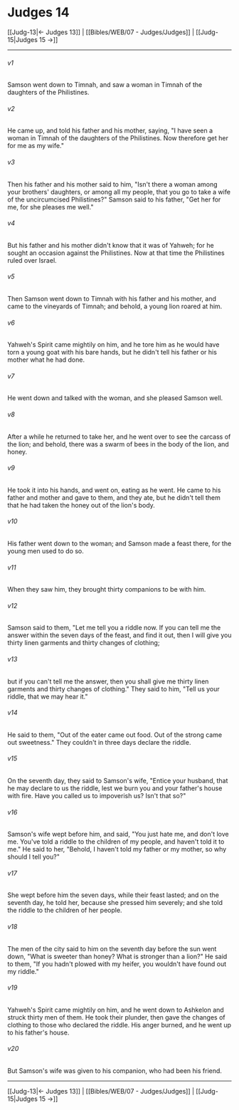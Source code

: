 # Judges 14

[[Judg-13|← Judges 13]] | [[Bibles/WEB/07 - Judges/Judges]] | [[Judg-15|Judges 15 →]]
***



###### v1 
Samson went down to Timnah, and saw a woman in Timnah of the daughters of the Philistines. 

###### v2 
He came up, and told his father and his mother, saying, "I have seen a woman in Timnah of the daughters of the Philistines. Now therefore get her for me as my wife." 

###### v3 
Then his father and his mother said to him, "Isn't there a woman among your brothers' daughters, or among all my people, that you go to take a wife of the uncircumcised Philistines?" Samson said to his father, "Get her for me, for she pleases me well." 

###### v4 
But his father and his mother didn't know that it was of Yahweh; for he sought an occasion against the Philistines. Now at that time the Philistines ruled over Israel. 

###### v5 
Then Samson went down to Timnah with his father and his mother, and came to the vineyards of Timnah; and behold, a young lion roared at him. 

###### v6 
Yahweh's Spirit came mightily on him, and he tore him as he would have torn a young goat with his bare hands, but he didn't tell his father or his mother what he had done. 

###### v7 
He went down and talked with the woman, and she pleased Samson well. 

###### v8 
After a while he returned to take her, and he went over to see the carcass of the lion; and behold, there was a swarm of bees in the body of the lion, and honey. 

###### v9 
He took it into his hands, and went on, eating as he went. He came to his father and mother and gave to them, and they ate, but he didn't tell them that he had taken the honey out of the lion's body. 

###### v10 
His father went down to the woman; and Samson made a feast there, for the young men used to do so. 

###### v11 
When they saw him, they brought thirty companions to be with him. 

###### v12 
Samson said to them, "Let me tell you a riddle now. If you can tell me the answer within the seven days of the feast, and find it out, then I will give you thirty linen garments and thirty changes of clothing; 

###### v13 
but if you can't tell me the answer, then you shall give me thirty linen garments and thirty changes of clothing." They said to him, "Tell us your riddle, that we may hear it." 

###### v14 
He said to them, "Out of the eater came out food. Out of the strong came out sweetness." They couldn't in three days declare the riddle. 

###### v15 
On the seventh day, they said to Samson's wife, "Entice your husband, that he may declare to us the riddle, lest we burn you and your father's house with fire. Have you called us to impoverish us? Isn't that so?" 

###### v16 
Samson's wife wept before him, and said, "You just hate me, and don't love me. You've told a riddle to the children of my people, and haven't told it to me." He said to her, "Behold, I haven't told my father or my mother, so why should I tell you?" 

###### v17 
She wept before him the seven days, while their feast lasted; and on the seventh day, he told her, because she pressed him severely; and she told the riddle to the children of her people. 

###### v18 
The men of the city said to him on the seventh day before the sun went down, "What is sweeter than honey? What is stronger than a lion?" He said to them, "If you hadn't plowed with my heifer, you wouldn't have found out my riddle." 

###### v19 
Yahweh's Spirit came mightily on him, and he went down to Ashkelon and struck thirty men of them. He took their plunder, then gave the changes of clothing to those who declared the riddle. His anger burned, and he went up to his father's house. 

###### v20 
But Samson's wife was given to his companion, who had been his friend.

***
[[Judg-13|← Judges 13]] | [[Bibles/WEB/07 - Judges/Judges]] | [[Judg-15|Judges 15 →]]
